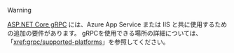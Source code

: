 > [!WARNING]
> [ASP.NET Core gRPC](xref:grpc/index) には、Azure App Service または IIS と共に使用するための追加の要件があります。 gRPCを使用できる場所の詳細については、「<xref:grpc/supported-platforms>」を参照してください。
